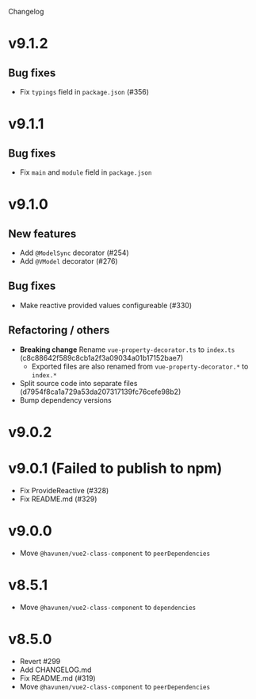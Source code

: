 Changelog

# v9.1.2

## Bug fixes

- Fix `typings` field in `package.json` (#356)

# v9.1.1

## Bug fixes

- Fix `main` and `module` field in `package.json`

# v9.1.0

## New features

- Add `@ModelSync` decorator (#254)
- Add `@VModel` decorator (#276)

## Bug fixes

- Make reactive provided values configureable (#330)

## Refactoring / others

- **Breaking change** Rename `vue-property-decorator.ts` to `index.ts` (c8c88642f589c8cb1a2f3a09034a01b17152bae7)
  - Exported files are also renamed from `vue-property-decorator.*` to `index.*`
- Split source code into separate files (d7954f8ca1a729a53da207317139fc76cefe98b2)
- Bump dependency versions

# v9.0.2

# v9.0.1 (Failed to publish to npm)

- Fix ProvideReactive (#328)
- Fix README.md (#329)

# v9.0.0

- Move `@havunen/vue2-class-component` to `peerDependencies`

# v8.5.1

- Move `@havunen/vue2-class-component` to `dependencies`

# v8.5.0

- Revert #299
- Add CHANGELOG.md
- Fix README.md (#319)
- Move `@havunen/vue2-class-component` to `peerDependencies`
